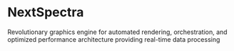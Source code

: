 # NextSpectra
Revolutionary graphics engine for automated rendering, orchestration, and optimized performance architecture providing real-time data processing
